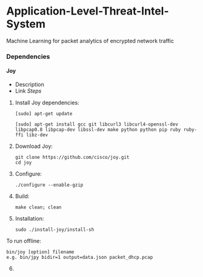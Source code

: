 # Application-Level-Threat-Intel-System
Machine Learning for packet analytics of encrypted network traffic

### Dependencies
#### Joy
- Description
- Link
*Steps*
1. Install Joy dependencies:

       [sudo] apt-get update
      
       [sudo] apt-get install gcc git libcurl3 libcurl4-openssl-dev libpcap0.8 libpcap-dev libssl-dev make python python pip ruby ruby-ffi libz-dev
      
2. Download Joy:
    
       git clone https://github.com/cisco/joy.git
       cd joy

3.  Configure:

        ./configure --enable-gzip
       
4.  Build:
      
        make clean; clean

5.  Installation:
  
        sudo ./install-joy/install-sh
        
To run offline:
  
    bin/joy [option] filename
    e.g. bin/jpy bidir=1 output=data.json packet_dhcp.pcap

6.
       
       


